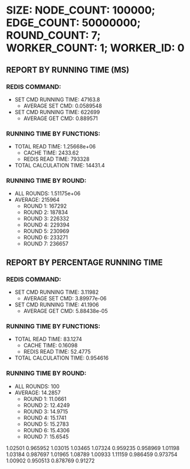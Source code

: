 
# SIZE: NODE_COUNT: 100000; EDGE_COUNT: 50000000; ROUND_COUNT: 7; WORKER_COUNT: 1; WORKER_ID: 0

## REPORT BY RUNNING TIME (MS)

 ### REDIS COMMAND:

  + SET CMD RUNNING TIME: 47163.8
    + AVERAGE SET CMD: 0.0589548
  + SET CMD RUNNING TIME: 622699
    + AVERAGE GET CMD: 0.889571

 ### RUNNING TIME BY FUNCTIONS:

  + TOTAL READ TIME: 1.25668e+06
    + CACHE TIME: 2433.62
    + REDIS READ TIME: 793328
  + TOTAL CALCULATION TIME: 14431.4

 ### RUNNING TIME BY ROUND:

  + ALL ROUNDS: 1.51175e+06
  + AVERAGE: 215964
     + ROUND 1: 167292
     + ROUND 2: 187834
     + ROUND 3: 226332
     + ROUND 4: 229394
     + ROUND 5: 230969
     + ROUND 6: 233271
     + ROUND 7: 236657

## REPORT BY PERCENTAGE RUNNING TIME

 ### REDIS COMMAND:

  + SET CMD RUNNING TIME: 3.11982
    + AVERAGE SET CMD: 3.89977e-06
  + SET CMD RUNNING TIME: 41.1906
    + AVERAGE GET CMD: 5.88438e-05

 ### RUNNING TIME BY FUNCTIONS:

  + TOTAL READ TIME: 83.1274
    + CACHE TIME: 0.16098
    + REDIS READ TIME: 52.4775
  + TOTAL CALCULATION TIME: 0.954616

 ### RUNNING TIME BY ROUND:

  + ALL ROUNDS: 100
  + AVERAGE: 14.2857
     + ROUND 1: 11.0661
     + ROUND 2: 12.4249
     + ROUND 3: 14.9715
     + ROUND 4: 15.1741
     + ROUND 5: 15.2783
     + ROUND 6: 15.4306
     + ROUND 7: 15.6545

1.02501 0.965952 1.03015 1.03465 1.07324 0.959235 0.958969 1.01198 1.03184 0.987697 1.01965 1.08789 1.00933 1.11159 0.986459 0.973754 1.00902 0.950513 0.878769 0.91272 
